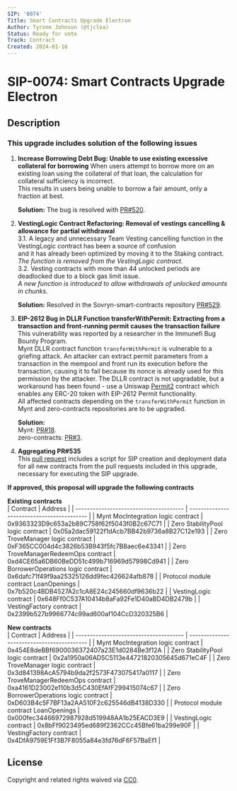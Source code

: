 ```yaml
---
SIP: '0074'
Title: Smart Contracts Upgrade Electron
Author: Tyrone Johnson (@tjcloa)
Status: Ready for vote
Track: Contract
Created: 2024-01-16
---
```


# SIP-0074: Smart Contracts Upgrade Electron

## Description

### This upgrade includes solution of the following issues  

1. **Increase Borrowing Debt Bug: Unable to use existing excessive collateral for borrowing**
   When users attempt to borrow more on an existing loan using the collateral of that loan, the calculation for collateral sufficiency is incorrect.  
   This results in users being unable to borrow a fair amount, only a fraction at best.   

   **Solution:** The bug is resolved with [PR#520](https://github.com/DistributedCollective/Sovryn-smart-contracts/pull/520).
   
3. **VestingLogic Contract Refactoring: Removal of vestings cancelling & allowance for partial withdrawal**  
   3.1. A legacy and unnecessary Team Vesting cancelling function in the VestingLogic contract has been a source of confusion  
     and it has already been optimized by moving it to the Staking contract.  
        _The function is removed from the VestingLogic contract._  
   3.2. Vesting contracts with more than 44 unlocked periods are deadlocked due to a block gas limit issue.    
        _A new function is introduced to allow withdrawals of unlocked amounts in chunks._    

   **Solution:** Resolved in the Sovryn-smart-contracts repository [PR#529](https://github.com/DistributedCollective/Sovryn-smart-contracts/pull/529).
   
5. **EIP-2612 Bug in DLLR Function transferWithPermit: Extracting from a transaction and front-running permit causes the transaction failure**  
   This vulnerability was reported by a researcher in the Immunefi Bug Bounty Program.    
   Mynt DLLR contract function `transferWithPermit` is vulnerable to a griefing attack. An attacker can extract permit parameters from a transaction in the mempool
   and front run its execution before the transaction, causing it to fail because its nonce is already used for this permission by the attacker.
   The DLLR contract is not upgradable, but a workaround has been found - use a Uniswap [Permit2](https://github.com/Uniswap/permit2) contract which enables any ERC-20 token with EIP-2612 Permit functionality.  
   All affected contracts depending on the `transferWithPermit` function in Mynt and zero-contracts repositories are to be upgraded.

   **Solution:**  
     Mynt: [PR#18](https://github.com/DistributedCollective/mynt/pull/18).  
     zero-contracts: [PR#3](https://github.com/DistributedCollective/zero-contracts/pull/3).

6. **Aggregating PR#535**  
This [pull request](https://github.com/DistributedCollective/Sovryn-smart-contracts/pull/535) includes a script for SIP creation and deployment data for all new contracts from the pull requests included in this upgrade, necessary for executing the SIP upgrade.    

__If approved, this proposal will upgrade the following contracts__ 

__Existing contracts__  
| Contract                               | Address                                    |
| -------------------------------------- | ------------------------------------------ |
| Mynt MocIntegration logic contract     | 0x9363323D9c653a2b89C758f62f5043f0B2c67C71 |
| Zero StabilityPool logic contract      | 0x05a2dac59122f1dAcb7BB42b9736a8B27C12e193 |
| Zero TroveManager logic contract       | 0xF365CC004d4c3826b53B943f5fc7B8aec6e43341 |
| Zero TroveManagerRedeemOps contract    | 0xd4CE65a6DB60BeDD51c499b716969d57998Cd941 |
| Zero BorrowerOperations logic contract | 0x6dafc71f49f9aa25325126dd9fec426624afb878 |
| Protocol module contract LoanOpenings  | 0x7b520c4BDB4527A2c1cA8E24c245660df9636b22 |
| VestingLogic contract                  | 0x648Ff0C537A10414b8aFa92Fe1D40aBD4DB2479b |
| VestingFactory contract                | 0x2399b527b9966774c99ad600af104CcD320325B6 |



__New contracts__   
| Contract                               | Address                                    |
| -------------------------------------- | ------------------------------------------ |
| Mynt MocIntegration logic contract     | 0x454E8deBBf6900036372407a23E1d0284Be3f12A |
| Zero StabilityPool logic contract      | 0x2a1950a06AD5C5113e44721820305645d671eC4F |
| Zero TroveManager logic contract       | 0x3d841398AcA5794b9da2f2573F473075417a0117 |
| Zero TroveManagerRedeemOps contract    | 0xa4161D23002e110b3d5C430EfAfF299415074c67 |
| Zero BorrowerOperations logic contract | 0xD603B4c5F7BF13a2AA510F2c625546dB4138D330 |
| Protocol module contract LoanOpenings  | 0x000fec34466972987928d519948AA1b25EACD3E9 |
| VestingLogic contract                  | 0x8bFf9023495ed689f2362CCc45Bfe61ba299e90F |
| VestingFactory contract                | 0x4DfA9759E1Ff3B7F8055a84e3fd76dF6F57BaEf1 |


## License
Copyright and related rights waived via [CC0](https://creativecommons.org/publicdomain/zero/1.0/).
